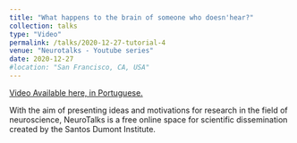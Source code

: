 ```yaml
---
title: "What happens to the brain of someone who doesn'hear?"
collection: talks
type: "Video"
permalink: /talks/2020-12-27-tutorial-4
venue: "Neurotalks - Youtube series"
date: 2020-12-27
#location: "San Francisco, CA, USA"
---
```


[Video Available here, in Portuguese.](https://youtu.be/fi0hsNUQV-k?si=jdRvYztHsXBKLsDd)

With the aim of presenting ideas and motivations for research in the field of neuroscience, NeuroTalks is a free online space for scientific dissemination created by the Santos Dumont Institute. 
